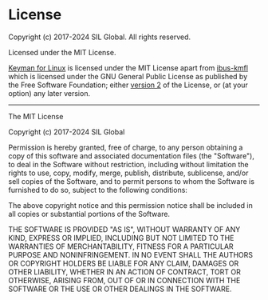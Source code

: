 # License

Copyright (c) 2017-2024 SIL Global. All rights reserved.

Licensed under the MIT License.

[Keyman for Linux](./linux) is licensed under the MIT License apart from [ibus-kmfl](./linux/ibus-kmfl) which is licensed under the GNU General Public License as published by the Free Software Foundation; either [version 2](./linux/ibus-kmfl/COPYING) of the License, or (at your option) any later version.

---

The MIT License

Copyright (c) 2017-2024 SIL Global

Permission is hereby granted, free of charge, to any person obtaining a copy
of this software and associated documentation files (the "Software"), to deal
in the Software without restriction, including without limitation the rights
to use, copy, modify, merge, publish, distribute, sublicense, and/or sell
copies of the Software, and to permit persons to whom the Software is
furnished to do so, subject to the following conditions:

The above copyright notice and this permission notice shall be included in all
copies or substantial portions of the Software.

THE SOFTWARE IS PROVIDED "AS IS", WITHOUT WARRANTY OF ANY KIND, EXPRESS OR
IMPLIED, INCLUDING BUT NOT LIMITED TO THE WARRANTIES OF MERCHANTABILITY,
FITNESS FOR A PARTICULAR PURPOSE AND NONINFRINGEMENT. IN NO EVENT SHALL THE
AUTHORS OR COPYRIGHT HOLDERS BE LIABLE FOR ANY CLAIM, DAMAGES OR OTHER
LIABILITY, WHETHER IN AN ACTION OF CONTRACT, TORT OR OTHERWISE, ARISING FROM,
OUT OF OR IN CONNECTION WITH THE SOFTWARE OR THE USE OR OTHER DEALINGS IN THE
SOFTWARE.